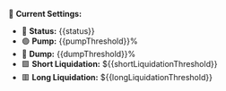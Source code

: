 🔧 <b>Current Settings:</b> 
 - 🔔 <b>Status:</b> {{status}} 
 - 🟢 <b>Pump:</b> {{pumpThreshold}}% 
 - 🔴 <b>Dump:</b> {{dumpThreshold}}% 
 - 🟩 <b>Short Liquidation:</b> ${{shortLiquidationThreshold}} 
 - 🟥 <b>Long Liquidation:</b> ${{longLiquidationThreshold}}